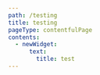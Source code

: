 ```yaml
---
path: /testing
title: testing
pageType: contentfulPage
contents:
  - newWidget:
      text:
        title: test
---
```


